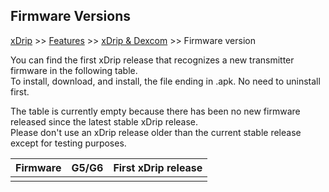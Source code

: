 ## Firmware Versions
[xDrip](../README.md) >> [Features](./Features_page.md) >> [xDrip & Dexcom](./Dexcom_page.md) >> Firmware version  
  
You can find the first xDrip release that recognizes a new transmitter firmware in the following table.  
To install, download, and install, the file ending in .apk.  No need to uninstall first.  

The table is currently empty because there has been no new firmware released since the latest stable xDrip release.  
Please don't use an xDrip release older than the current stable release except for testing purposes.  


|Firmware | G5/G6 | First xDrip release |
|---------|:-----:|--------------|
| |     | |
